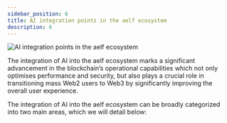 ```yaml
---
sidebar_position: 6
title: AI integration points in the aelf ecosystem
description: 6
---
```

![AI integration points in the aelf ecosystem](/img/chapter6.png "AI integration points in the aelf ecosystem")

The integration of AI into the aelf ecosystem marks a significant advancement in the blockchain’s operational capabilities which not only optimises performance and security, but also plays a crucial role in transitioning mass Web2 users to Web3 by significantly improving the overall user experience. 

The integration of AI into the aelf ecosystem can be broadly categorized into two main areas, which we will detail below:

<DocCardListLinks />